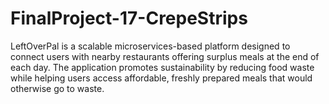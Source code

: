 # FinalProject-17-CrepeStrips
LeftOverPal is a scalable microservices-based platform designed to connect users with nearby restaurants offering surplus meals at the end of each day. The application promotes sustainability by reducing food waste while helping users access affordable, freshly prepared meals that would otherwise go to waste.
